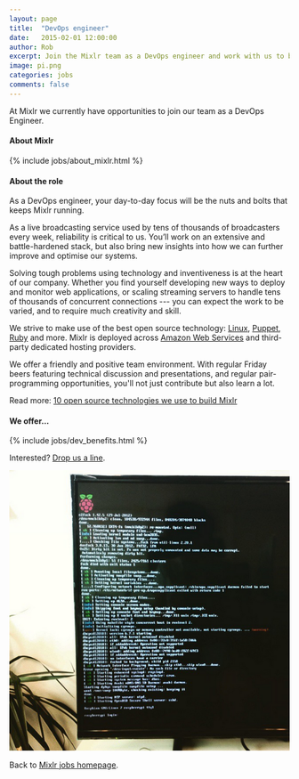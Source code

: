 ```yaml
---
layout: page
title:  "DevOps engineer"
date:   2015-02-01 12:00:00
author: Rob
excerpt: Join the Mixlr team as a DevOps engineer and work with us to build the world's biggest audio broadcasting platform.
image: pi.png
categories: jobs
comments: false
---
```


At Mixlr we currently have opportunities to join our team as a DevOps Engineer.

#### About Mixlr

{% include jobs/about_mixlr.html %}

#### About the role

As a DevOps engineer, your day-to-day focus will be the nuts and bolts that keeps Mixlr running.

As a live broadcasting service used by tens of thousands of broadcasters every week, reliability is critical to us. You’ll work on an extensive and battle-hardened stack, but also bring new insights into how we can further improve and optimise our systems.

Solving tough problems using technology and inventiveness is at the heart of our company. Whether you find yourself developing new ways to deploy and monitor web applications, or scaling streaming servers to handle tens of thousands of concurrent connections --- you can expect the work to be varied, and to require much creativity and skill.

We strive to make use of the best open source technology: [Linux](https://www.linux.com/), [Puppet](https://puppetlabs.com/), [Ruby](https://www.ruby-lang.org/en/) and more. Mixlr is deployed across [Amazon Web Services](https://aws.amazon.com/) and third-party dedicated hosting providers.

We offer a friendly and positive team environment. With regular Friday beers featuring technical discussion and presentations, and regular pair-programming opportunities, you'll not just contribute but also learn a lot.

Read more: [10 open source technologies we use to build Mixlr](http://tech.mixlr.com/development/2016/02/02/10-open-source-technologies-at-mixlr.html)

#### We offer...

{% include jobs/dev_benefits.html %}

Interested? [Drop us a line](/contact).

![Mixlr Raspberry Pi](/images/pi.png)

Back to [Mixlr jobs homepage](/jobs).
